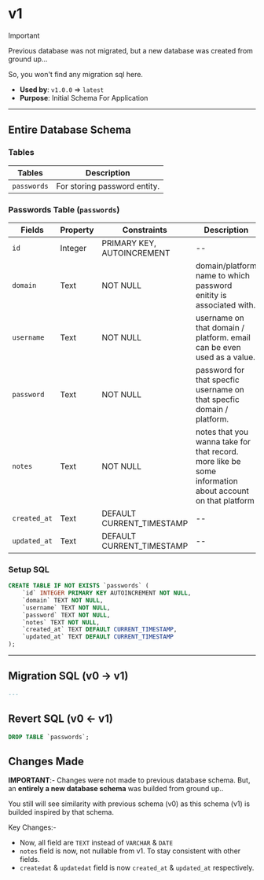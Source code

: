 # v1

> [!IMPORTANT]
> Previous database was not migrated, but a new database was created from ground up...
> 
> So, you won't find any migration sql here.

- **Used by**: `v1.0.0` => `latest`
- **Purpose**: Initial Schema For Application

---

## Entire Database Schema

### Tables

| Tables      | Description                  |
| ----------- | ---------------------------- |
| `passwords` | For storing password entity. |

### Passwords Table (`passwords`)

| Fields       | Property | Constraints                | Description                                                                                             |
| ------------ | -------- | -------------------------- | ------------------------------------------------------------------------------------------------------- |
| `id`         | Integer  | PRIMARY KEY, AUTOINCREMENT | --                                                                                                      |
| `domain`     | Text     | NOT NULL                   | domain/platform name to which password enitity is associated with.                                      |
| `username`   | Text     | NOT NULL                   | username on that domain / platform. email can be even used as a value.                                  |
| `password`   | Text     | NOT NULL                   | password for that specfic username on that specfic domain / platform.                                   |
| `notes`      | Text     | NOT NULL                   | notes that you wanna take for that record. more like be some information about account on that platform |
| `created_at` | Text     | DEFAULT CURRENT_TIMESTAMP  | --                                                                                                      |
| `updated_at` | Text     | DEFAULT CURRENT_TIMESTAMP  | --                                                                                                      |

### Setup SQL

```sql
CREATE TABLE IF NOT EXISTS `passwords` (
	`id` INTEGER PRIMARY KEY AUTOINCREMENT NOT NULL, 
	`domain` TEXT NOT NULL,
	`username` TEXT NOT NULL, 
	`password` TEXT NOT NULL,
	`notes` TEXT NOT NULL, 
	`created_at` TEXT DEFAULT CURRENT_TIMESTAMP, 
	`updated_at` TEXT DEFAULT CURRENT_TIMESTAMP
);
```

---

## Migration SQL (v0 -> v1)

```sql
---
```

## Revert SQL (v0 <- v1)

```sql
DROP TABLE `passwords`;
```

## Changes Made

**IMPORTANT**:- Changes were not made to previous database schema. But, an **entirely a new database schema** was builded from ground up..

You still will see similarity with previous schema (v0) as this schema (v1) is builded inspired by that schema.

Key Changes:- 

- Now, all field are `TEXT` instead of `VARCHAR` & `DATE`
- `notes` field is now, not nullable from v1. To stay consistent with other fields.
- `createdat` & `updatedat` field is now `created_at` & `updated_at` respectively.

